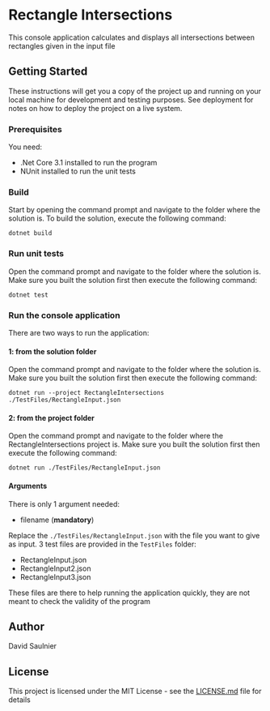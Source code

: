 # Rectangle Intersections

This console application calculates and displays all intersections between rectangles given in the input file

## Getting Started

These instructions will get you a copy of the project up and running on your local machine for development and testing purposes. See deployment for notes on how to deploy the project on a live system.

### Prerequisites

You need:
- .Net Core 3.1 installed to run the program
- NUnit installed to run the unit tests

### Build

Start by opening the command prompt and navigate to the folder where the solution is.
To build the solution, execute the following command:

`dotnet build`

### Run unit tests

Open the command prompt and navigate to the folder where the solution is.
Make sure you built the solution first then execute the following command:

`dotnet test`


### Run the console application

There are two ways to run the application:

#### 1: from the solution folder

Open the command prompt and navigate to the folder where the solution is.
Make sure you built the solution first then execute the following command:

`dotnet run --project RectangleIntersections ./TestFiles/RectangleInput.json`

#### 2: from the project folder
Open the command prompt and navigate to the folder where the RectangleIntersections project is.
Make sure you built the solution first then execute the following command:

`dotnet run ./TestFiles/RectangleInput.json`

#### Arguments

There is only 1 argument needed:
- filename (**mandatory**)

Replace the `./TestFiles/RectangleInput.json` with the file you want to give as input.
3 test files are provided in the `TestFiles` folder:
- RectangleInput.json
- RectangleInput2.json
- RectangleInput3.json

These files are there to help running the application quickly, they are not meant to check the validity of the program


## Author

David Saulnier


## License

This project is licensed under the MIT License - see the [LICENSE.md](LICENSE.md) file for details

